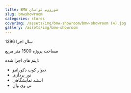 ```yaml
---
title: BMW شورووم لواسان
slug: bmwshowroom
categories: stores
coverImg: /assets/img/bmw-showroom/bmw-showroom (4).jpg
gallery: /assets/img/bmw-showroom
---
```

سال اجرا 1396

مساحت پروژه 1500 متر مربع

ایتم های اجرا شده:
- دیوار کوب دکوراتیو
- نور پردازی
- استند  نمایشگاهی
- تی وی وال
